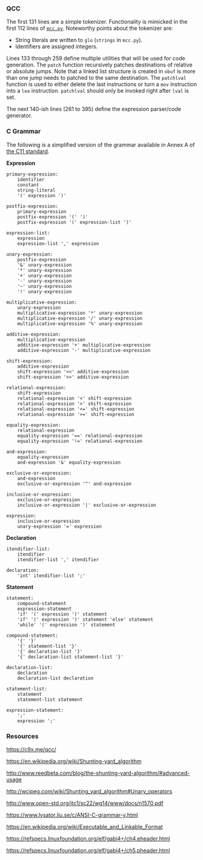 ### QCC

The first 131 lines are a simple tokenizer. Functionality is mimicked in the first 112 lines of [`mcc.py`](mcc.py). Noteworthy points about the tokenizer are:
- String literals are written to `glo` (`strings` in `mcc.py`).
- Identifiers are assigned integers.

Lines 133 through 259 define multiple utilities that will be used for code generation. The `patch` function recursively patches destinations of relative or absolute jumps. Note that a linked list structure is created in `obuf` is more than one jump needs to patched to the same destination. The `patchlval` function is used to either delete the last instructions or turn a `mov` instruction into a `lea` instruction. `patchlval` should only be invoked right after `lval` is set.

The next 140-ish lines (261 to 395) define the expression parser/code generator.

### C Grammar

The following is a simplified version of the grammar available in Annex A of [the C11 standard](http://www.open-std.org/jtc1/sc22/wg14/www/docs/n1570.pdf).

**Expression**

    primary-expression:
        identifier
        constant
        string-literal
        '(' expression ')'

    postfix-expression:
        primary-expression
        postfix-expression '(' ')'
        postfix-expression '(' expression-list ')'

    expression-list:
        expression
        expression-list ',' expression

    unary-expression:
        postfix-expression
        '&' unary-expression
        '*' unary-expression
        '+' unary-expression
        '-' unary-expression
        '~' unary-expression
        '!' unary-expression

    multiplicative-expression:
        unary-expression
        multiplicative-expression '*' unary-expression
        multiplicative-expression '/' unary-expression
        multiplicative-expression '%' unary-expression

    additive-expression:
        multiplicative-expression
        additive-expression '+' multiplicative-expression
        additive-expression '-' multiplicative-expression

    shift-expression:
        additive-expression
        shift-expression '<<' additive-expression
        shift-expression '>>' additive-expression

    relational-expression:
        shift-expression
        relational-expression '<' shift-expression
        relational-expression '>' shift-expression
        relational-expression '<=' shift-expression
        relational-expression '>=' shift-expression

    equality-expression:
        relational-expression
        equality-expression '==' relational-expression
        equality-expression '!=' relational-expression

    and-expression:
        equality-expression
        and-expression '&' equality-expression

    exclusive-or-expression:
        and-expression
        exclusive-or-expression '^' and-expression

    inclusive-or-expression:
        exclusive-or-expression
        inclusive-or-expression '|' exclusive-or-expression

    expression:
        inclusive-or-expression
        unary-expression '=' expression

**Declaration**

    itendifier-list:
        itendifier
        itendifier-list ',' itendifier

    declaration:
        'int' itendifier-list ';'

**Statement**

    statement:
        compound-statement
        expression-statement
        'if' '(' expression ')' statement
        'if' '(' expression ')' statement 'else' statement
        'while' '(' expression ')' statement

    compound-statement:
        '{' '}'
        '{' statement-list '}'
        '{' declaration-list '}'
        '{' declaration-list statement-list '}'

    declaration-list:
        declaration
        declaration-list declaration

    statement-list:
        statement
        statement-list statement

    expression-statement:
        ';'
        expression ';'

### Resources

https://c9x.me/qcc/

https://en.wikipedia.org/wiki/Shunting-yard_algorithm

http://www.reedbeta.com/blog/the-shunting-yard-algorithm/#advanced-usage

http://wcipeg.com/wiki/Shunting_yard_algorithm#Unary_operators

http://www.open-std.org/jtc1/sc22/wg14/www/docs/n1570.pdf

https://www.lysator.liu.se/c/ANSI-C-grammar-y.html

https://en.wikipedia.org/wiki/Executable_and_Linkable_Format

https://refspecs.linuxfoundation.org/elf/gabi4+/ch4.eheader.html

https://refspecs.linuxfoundation.org/elf/gabi4+/ch5.pheader.html
